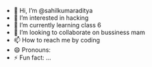 - 👋 Hi, I’m @sahilkumaraditya
- 👀 I’m interested in hacking
- 🌱 I’m currently learning class 6
- 💞️ I’m looking to collaborate on bussiness mam
- 📫 How to reach me by coding
- 😄 Pronouns: 
- ⚡ Fun fact: ...

<!---
sahilkumaraditya/sahilkumaraditya is a ✨ special ✨ repository because its `README.md` (this file) appears on your GitHub profile.
You can click the Preview link to take a look at your changes.
--->
